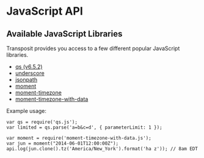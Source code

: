 # JavaScript API


## Available JavaScript Libraries
Transposit provides you access to a few different popular JavaScript libraries.
- [qs (v6.5.2)](https://github.com/ljharb/qs)
- [underscore](https://underscorejs.org/)
- [jsonpath](https://github.com/dchester/jsonpath)
- [moment](https://momentjs.com/timezone/)
- [moment-timezone](https://momentjs.com/timezone/)
- [moment-timezone-with-data](https://momentjs.com/timezone/)

Example usage:
```
var qs = require('qs.js');
var limited = qs.parse('a=b&c=d', { parameterLimit: 1 });
```

```
var moment = require('moment-timezone-with-data.js');
var jun = moment("2014-06-01T12:00:00Z");
api.log(jun.clone().tz('America/New_York').format('ha z')); // 8am EDT
```
